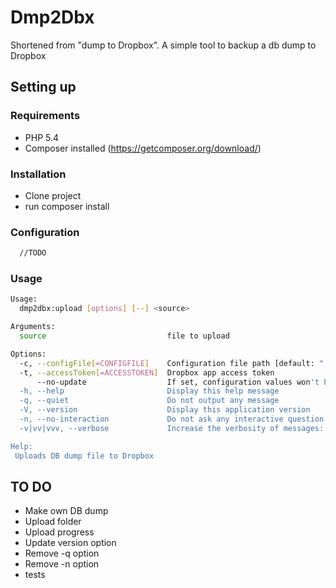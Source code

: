 # Dmp2Dbx

Shortened from "dump to Dropbox". A simple tool to backup a db dump to Dropbox

## Setting up

### Requirements

* PHP 5.4
* Composer installed (https://getcomposer.org/download/)

### Installation

* Clone project
* run composer install

### Configuration
```html
  //TODO
```
### Usage
```sh
Usage:
  dmp2dbx:upload [options] [--] <source>

Arguments:
  source                           file to upload

Options:
  -c, --configFile[=CONFIGFILE]    Configuration file path [default: "./src/RBBusiness/Dmp2Dbx/Resources/config/config.json"]
  -t, --accessToken[=ACCESSTOKEN]  Dropbox app access token
      --no-update                  If set, configuration values won't be updated to config file
  -h, --help                       Display this help message
  -q, --quiet                      Do not output any message
  -V, --version                    Display this application version
  -n, --no-interaction             Do not ask any interactive question
  -v|vv|vvv, --verbose             Increase the verbosity of messages: 1 for normal output, 2 for more verbose output and 3 for debug

Help:
 Uploads DB dump file to Dropbox
```

## TO DO

* Make own DB dump
* Upload folder
* Upload progress
* Update version option
* Remove -q option
* Remove -n option
* tests
